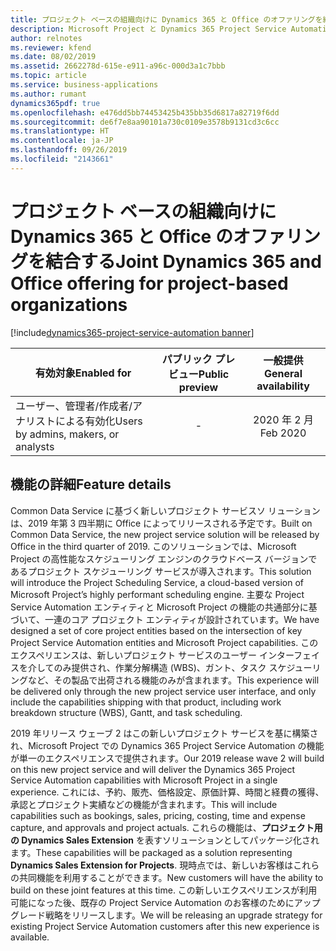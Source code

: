 ```yaml
---
title: プロジェクト ベースの組織向けに Dynamics 365 と Office のオファリングを結合する
description: Microsoft Project と Dynamics 365 Project Service Automation の最善の活用
author: relnotes
ms.reviewer: kfend
ms.date: 08/02/2019
ms.assetid: 2662278d-615e-e911-a96c-000d3a1c7bbb
ms.topic: article
ms.service: business-applications
ms.author: rumant
dynamics365pdf: true
ms.openlocfilehash: e476dd5bb74453425b435bb35d6817a82719f6dd
ms.sourcegitcommit: de6f7e8aa90101a730c0109e3578b9131cd3c6cc
ms.translationtype: HT
ms.contentlocale: ja-JP
ms.lasthandoff: 09/26/2019
ms.locfileid: "2143661"
---
```

# <a name="joint-dynamics-365-and-office-offering-for-project-based-organizations"></a><span data-ttu-id="0ad78-103">プロジェクト ベースの組織向けに Dynamics 365 と Office のオファリングを結合する</span><span class="sxs-lookup"><span data-stu-id="0ad78-103">Joint Dynamics 365 and Office offering for project-based organizations</span></span>
[!include[dynamics365-project-service-automation banner](../includes/dynamics365-project-service-automation.md)]

| <span data-ttu-id="0ad78-104">有効対象</span><span class="sxs-lookup"><span data-stu-id="0ad78-104">Enabled for</span></span>    |  <span data-ttu-id="0ad78-105">パブリック プレビュー</span><span class="sxs-lookup"><span data-stu-id="0ad78-105">Public preview</span></span> | <span data-ttu-id="0ad78-106">一般提供</span><span class="sxs-lookup"><span data-stu-id="0ad78-106">General availability</span></span> | 
| ---------- | :----------: |:----------: |
|<span data-ttu-id="0ad78-107">ユーザー、管理者/作成者/アナリストによる有効化</span><span class="sxs-lookup"><span data-stu-id="0ad78-107">Users by admins, makers, or analysts</span></span>|-| <span data-ttu-id="0ad78-108">2020 年 2 月</span><span class="sxs-lookup"><span data-stu-id="0ad78-108">Feb 2020</span></span>|






## <a name="feature-details"></a><span data-ttu-id="0ad78-109">機能の詳細</span><span class="sxs-lookup"><span data-stu-id="0ad78-109">Feature details</span></span>
<!--feature detail start -->
<span data-ttu-id="0ad78-110">Common Data Service に基づく新しいプロジェクト サービスソ リューションは、2019 年第 3 四半期に Office によってリリースされる予定です。</span><span class="sxs-lookup"><span data-stu-id="0ad78-110">Built on Common Data Service, the new project service solution will be released by Office in the third quarter of 2019.</span></span> <span data-ttu-id="0ad78-111">このソリューションでは、Microsoft Project の高性能なスケジューリング エンジンのクラウドベース バージョンであるプロジェクト スケジューリング サービスが導入されます。</span><span class="sxs-lookup"><span data-stu-id="0ad78-111">This solution will introduce the Project Scheduling Service, a cloud-based version of Microsoft Project’s highly performant scheduling engine.</span></span> <span data-ttu-id="0ad78-112">主要な Project Service Automation エンティティと Microsoft Project の機能の共通部分に基づいて、一連のコア プロジェクト エンティティが設計されています。</span><span class="sxs-lookup"><span data-stu-id="0ad78-112">We have designed a set of core project entities based on the intersection of key Project Service Automation entities and Microsoft Project capabilities.</span></span> <span data-ttu-id="0ad78-113">このエクスペリエンスは、新しいプロジェクト サービスのユーザー インターフェイスを介してのみ提供され、作業分解構造 (WBS)、ガント、タスク スケジューリングなど、その製品で出荷される機能のみが含まれます。</span><span class="sxs-lookup"><span data-stu-id="0ad78-113">This experience will be delivered only through the new project service user interface, and only include the capabilities shipping with that product, including work breakdown structure (WBS), Gantt, and task scheduling.</span></span> 

<span data-ttu-id="0ad78-114">2019 年リリース ウェーブ 2 はこの新しいプロジェクト サービスを基に構築され、Microsoft Project での Dynamics 365 Project Service Automation の機能が単一のエクスペリエンスで提供されます。</span><span class="sxs-lookup"><span data-stu-id="0ad78-114">Our 2019 release wave 2 will build on this new project service and will deliver the Dynamics 365 Project Service Automation capabilities with Microsoft Project in a single experience.</span></span> <span data-ttu-id="0ad78-115">これには、予約、販売、価格設定、原価計算、時間と経費の獲得、承認とプロジェクト実績などの機能が含まれます。</span><span class="sxs-lookup"><span data-stu-id="0ad78-115">This will include capabilities such as bookings, sales, pricing, costing, time and expense capture, and approvals and project actuals.</span></span> <span data-ttu-id="0ad78-116">これらの機能は、**プロジェクト用の Dynamics Sales Extension** を表すソリューションとしてパッケージ化されます。</span><span class="sxs-lookup"><span data-stu-id="0ad78-116">These capabilities will be packaged as a solution representing **Dynamics Sales Extension for Projects**.</span></span> <span data-ttu-id="0ad78-117">現時点では、新しいお客様はこれらの共同機能を利用することができます。</span><span class="sxs-lookup"><span data-stu-id="0ad78-117">New customers will have the ability to build on these joint features at this time.</span></span> <span data-ttu-id="0ad78-118">この新しいエクスペリエンスが利用可能になった後、既存の Project Service Automation のお客様のためにアップグレード戦略をリリースします。</span><span class="sxs-lookup"><span data-stu-id="0ad78-118">We will be releasing an upgrade strategy for existing Project Service Automation customers after this new experience is available.</span></span>
<!--feature detail end -->











